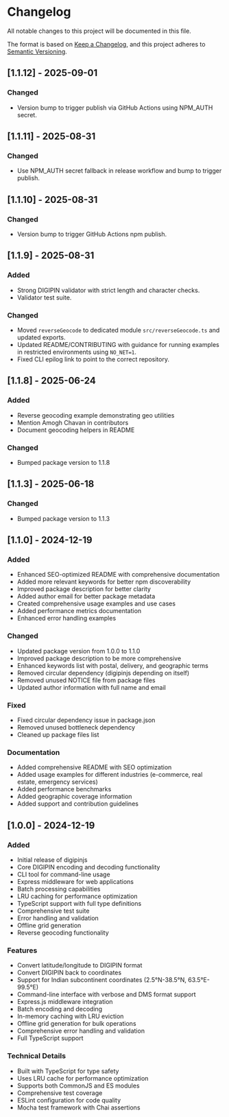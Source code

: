 # Changelog

All notable changes to this project will be documented in this file.

The format is based on [Keep a Changelog](https://keepachangelog.com/en/1.0.0/),
and this project adheres to [Semantic Versioning](https://semver.org/spec/v2.0.0.html).

## [1.1.12] - 2025-09-01
### Changed
- Version bump to trigger publish via GitHub Actions using NPM_AUTH secret.

## [1.1.11] - 2025-08-31
### Changed
- Use NPM_AUTH secret fallback in release workflow and bump to trigger publish.

## [1.1.10] - 2025-08-31
### Changed
- Version bump to trigger GitHub Actions npm publish.
## [1.1.9] - 2025-08-31
### Added
- Strong DIGIPIN validator with strict length and character checks.
- Validator test suite.

### Changed
- Moved `reverseGeocode` to dedicated module `src/reverseGeocode.ts` and updated exports.
- Updated README/CONTRIBUTING with guidance for running examples in restricted environments using `NO_NET=1`.
- Fixed CLI epilog link to point to the correct repository.

## [1.1.8] - 2025-06-24
### Added
- Reverse geocoding example demonstrating geo utilities
- Mention Amogh Chavan in contributors
- Document geocoding helpers in README
### Changed
- Bumped package version to 1.1.8

## [1.1.3] - 2025-06-18

### Changed
- Bumped package version to 1.1.3

## [1.1.0] - 2024-12-19

### Added
- Enhanced SEO-optimized README with comprehensive documentation
- Added more relevant keywords for better npm discoverability
- Improved package description for better clarity
- Added author email for better package metadata
- Created comprehensive usage examples and use cases
- Added performance metrics documentation
- Enhanced error handling examples

### Changed
- Updated package version from 1.0.0 to 1.1.0
- Improved package description to be more comprehensive
- Enhanced keywords list with postal, delivery, and geographic terms
- Removed circular dependency (digipinjs depending on itself)
- Removed unused NOTICE file from package files
- Updated author information with full name and email

### Fixed
- Fixed circular dependency issue in package.json
- Removed unused bottleneck dependency
- Cleaned up package files list

### Documentation
- Added comprehensive README with SEO optimization
- Added usage examples for different industries (e-commerce, real estate, emergency services)
- Added performance benchmarks
- Added geographic coverage information
- Added support and contribution guidelines

## [1.0.0] - 2024-12-19

### Added
- Initial release of digipinjs
- Core DIGIPIN encoding and decoding functionality
- CLI tool for command-line usage
- Express middleware for web applications
- Batch processing capabilities
- LRU caching for performance optimization
- TypeScript support with full type definitions
- Comprehensive test suite
- Error handling and validation
- Offline grid generation
- Reverse geocoding functionality

### Features
- Convert latitude/longitude to DIGIPIN format
- Convert DIGIPIN back to coordinates
- Support for Indian subcontinent coordinates (2.5°N-38.5°N, 63.5°E-99.5°E)
- Command-line interface with verbose and DMS format support
- Express.js middleware integration
- Batch encoding and decoding
- In-memory caching with LRU eviction
- Offline grid generation for bulk operations
- Comprehensive error handling and validation
- Full TypeScript support

### Technical Details
- Built with TypeScript for type safety
- Uses LRU cache for performance optimization
- Supports both CommonJS and ES modules
- Comprehensive test coverage
- ESLint configuration for code quality
- Mocha test framework with Chai assertions 
